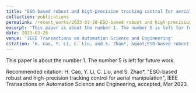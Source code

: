 ```yaml
---
title: "ESO-based robust and high-precision tracking control for aerial manipulation"
collection: publications
permalink: /recent_works/2023-03-28-ESO-based robust and high-precision tracking control for aerial manipulation
excerpt: 'This paper is about the number 1. The number 5 is left for future work.'
date: 2023-03-28
venue: 'IEEE Transactions on Automation Science and Engineering'
citation: 'H. Cao, Y. Li, C. Liu, and S. Zhao*, &quot;ESO-based robust and high-precision tracking control for aerial manipulation&quot;, IEEE Transactions on Automation Science and Engineering, accepted, Mar 2023.'
---
```

This paper is about the number 1. The number 5 is left for future work.

Recommended citation: H. Cao, Y. Li, C. Liu, and S. Zhao*, "ESO-based robust and high-precision tracking control for aerial manipulation", IEEE Transactions on Automation Science and Engineering, accepted, Mar 2023.